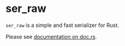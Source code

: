# ser_raw

`ser_raw` is a simple and fast serializer for Rust.

Please see [documentation on doc.rs](https://docs.rs/ser_raw/latest/ser_raw/).
